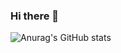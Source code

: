 ### Hi there 👋

![Anurag's GitHub stats](https://github-readme-stats.vercel.app/api?username=Veillax135&count_private=true&show_icons=true)
<!--
**Veillax135/Veillax135** is a ✨ _special_ ✨ repository because its `README.md` (this file) appears on your GitHub profile.

Here are some ideas to get you started:

- 🔭 I’m currently working on ...
- 🌱 I’m currently learning ...
- 👯 I’m looking to collaborate on ...
- 🤔 I’m looking for help with ...
- 💬 Ask me about ...
- 📫 How to reach me: ...
- 😄 Pronouns: ...
- ⚡ Fun fact: ...
-->
